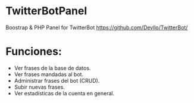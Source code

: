 # TwitterBotPanel
Boostrap &amp; PHP Panel for TwitterBot https://github.com/Devllo/TwitterBot/

# Funciones:
- Ver frases de la base de datos.
- Ver frases mandadas al bot.
- Administrar frases del bot (CRUD).
- Subir nuevas frases.
- Ver estadísticas de la cuenta en general.
